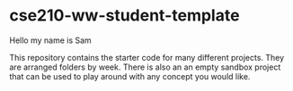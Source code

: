 # cse210-ww-student-template
Hello my name is Sam

This repository contains the starter code for many different projects. They are arranged folders by week. There is also an an empty sandbox project that can be used to play around with any concept you would like.
